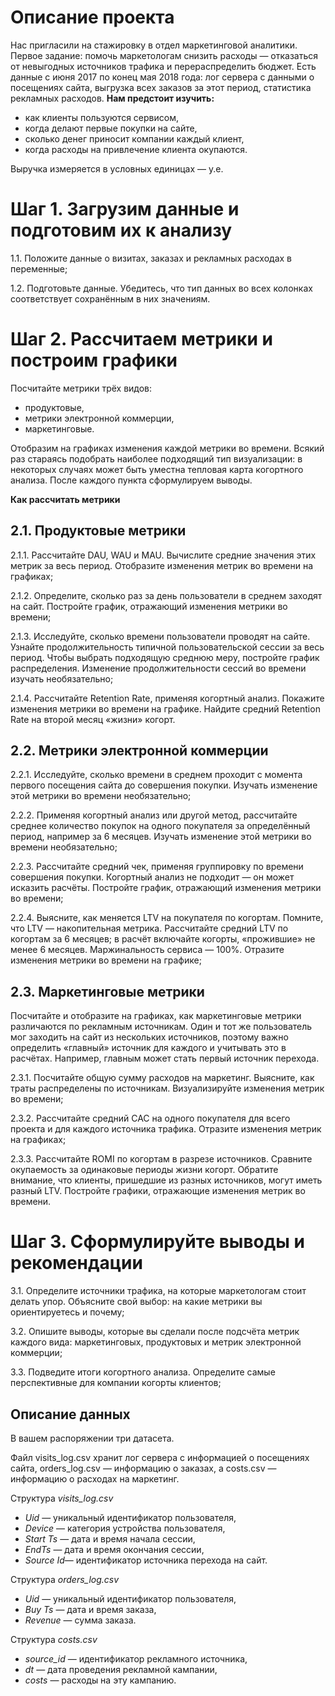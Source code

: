 # Описание проекта
Нас пригласили на стажировку в отдел маркетинговой аналитики. Первое задание: помочь маркетологам снизить расходы — отказаться от невыгодных источников трафика и перераспределить бюджет.
Есть данные с июня 2017 по конец мая 2018 года:
лог сервера с данными о посещениях сайта,
выгрузка всех заказов за этот период,
статистика рекламных расходов.
**Нам предстоит изучить:**
- как клиенты пользуются сервисом,
- когда делают первые покупки на сайте,
- сколько денег приносит компании каждый клиент,
- когда расходы на привлечение клиента окупаются.

Выручка измеряется в условных единицах — у.е.
# Шаг 1. Загрузим данные и подготовим их к анализу
1.1. Положите данные о визитах, заказах и рекламных расходах в переменные;

1.2. Подготовьте данные. Убедитесь, что тип данных во всех колонках соответствует сохранённым в них значениям.

# Шаг 2. Рассчитаем метрики и построим графики
Посчитайте метрики трёх видов:
- продуктовые,
- метрики электронной коммерции,
- маркетинговые.

Отобразим на графиках изменения каждой метрики во времени. Всякий раз стараясь подобрать наиболее подходящий тип визуализации: в некоторых случаях может быть уместна тепловая карта когортного анализа.
После каждого пункта сформулируем выводы.

**Как рассчитать метрики**
## 2.1. Продуктовые метрики

2.1.1. Рассчитайте DAU, WAU и MAU. Вычислите средние значения этих метрик за весь период. Отобразите изменения метрик во времени на графиках;

2.1.2. Определите, сколько раз за день пользователи в среднем заходят на сайт. Постройте график, отражающий изменения метрики во времени;

2.1.3. Исследуйте, сколько времени пользователи проводят на сайте. Узнайте продолжительность типичной пользовательской сессии за весь период. Чтобы выбрать подходящую среднюю меру, постройте график распределения. Изменение продолжительности сессий во времени изучать необязательно;

2.1.4. Рассчитайте Retention Rate, применяя когортный анализ. Покажите изменения метрики во времени на графике. Найдите средний Retention Rate на второй месяц «жизни» когорт.

## 2.2. Метрики электронной коммерции

2.2.1. Исследуйте, сколько времени в среднем проходит с момента первого посещения сайта до совершения покупки. Изучать изменение этой метрики во времени необязательно;

2.2.2. Применяя когортный анализ или другой метод, рассчитайте среднее количество покупок на одного покупателя за определённый период, например за 6 месяцев. Изучать изменение этой метрики во времени необязательно;

2.2.3. Рассчитайте средний чек, применяя группировку по времени совершения покупки. Когортный анализ не подходит — он может исказить расчёты. Постройте график, отражающий изменения метрики во времени;

2.2.4. Выясните, как меняется LTV на покупателя по когортам. Помните, что LTV — накопительная метрика. Рассчитайте средний LTV по когортам за 6 месяцев; в расчёт включайте когорты, «прожившие» не менее 6 месяцев. Маржинальность сервиса — 100%. Отразите изменения метрики во времени на графике;

## 2.3. Маркетинговые метрики
Посчитайте и отобразите на графиках, как маркетинговые метрики различаются по рекламным источникам.
Один и тот же пользователь мог заходить на сайт из нескольких источников, поэтому важно определить «главный» источник для каждого и учитывать это в расчётах. Например, главным может стать первый источник перехода.

2.3.1. Посчитайте общую сумму расходов на маркетинг. Выясните, как траты распределены по источникам. Визуализируйте изменения метрик во времени;

2.3.2. Рассчитайте средний CAC на одного покупателя для всего проекта и для каждого источника трафика. Отразите изменения метрик на графиках;

2.3.3. Рассчитайте ROMI по когортам в разрезе источников. Сравните окупаемость за одинаковые периоды жизни когорт. Обратите внимание, что клиенты, пришедшие из разных источников, могут иметь разный LTV. Постройте графики, отражающие изменения метрик во времени.

# Шаг 3. Сформулируйте выводы и рекомендации
3.1. Определите источники трафика, на которые маркетологам стоит делать упор. Объясните свой выбор: на какие метрики вы ориентируетесь и почему;

3.2. Опишите выводы, которые вы сделали после подсчёта метрик каждого вида: маркетинговых, продуктовых и метрик электронной коммерции;

3.3. Подведите итоги когортного анализа. Определите самые перспективные для компании когорты клиентов;

## **Описание данных**
В вашем распоряжении три датасета.

Файл visits_log.csv хранит лог сервера с информацией о посещениях сайта, orders_log.csv — информацию о заказах, а costs.csv — информацию о расходах на маркетинг.

Структура *visits_log.csv*
- *Uid* — уникальный идентификатор пользователя,
- *Device* — категория устройства пользователя,
- *Start Ts* — дата и время начала сессии,
- *EndTs* — дата и время окончания сессии,
- *Source Id*— идентификатор источника перехода на сайт.

Структура *orders_log.csv*
- *Uid* — уникальный идентификатор пользователя,
- *Buy Ts* — дата и время заказа,
- *Revenue* — сумма заказа.

Структура *costs.csv*
- *source_id* — идентификатор рекламного источника,
- *dt* — дата проведения рекламной кампании,
- *costs* — расходы на эту кампанию.
